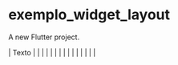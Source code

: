 # exemplo_widget_layout

A new Flutter project.


|           Texto           |
|                           |
|                           |
|                           |
|                           |
|                           |
|                           |
|                           |

